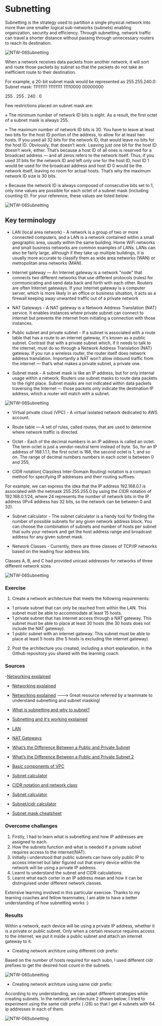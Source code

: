 # Subnetting

Subnetting is the strategy used to partition a single physical network into more than one smaller logical sub-networks (subnets) enabling organization, security and efficiency.
Through subnetting, network traffic can travel a shorter distance without passing through unnecessary routers to reach its destination. 

![NTW-06Subnetting](../00_includes/NTW/NTW-06/i1.png)

When a network receives data packets from another network, it will sort and route those packets by subnet so that the packets do not take an inefficient route to their destination.


For example, a 20-bit subnet mask would be represented as 
255.255.240.0:
Subnet mask: 11111111 11111111 11110000 00000000

255 . 255 . 240 . 0

Few restrictions placed on subnet mask are:

» The minimum number of network ID bits is eight. As a result, the first octet of a subnet mask is always 255.

» The maximum number of network ID bits is 30. You have to leave at least two bits for the host ID portion of the address, to allow for at least two hosts. If you used all 32 bits for the network ID, that would leave no bits for the host ID. Obviously, that doesn’t work. Leaving just one bit for the host ID doesn’t work, either. That’s because a host ID of all ones is reserved for a broadcast address — and all zeros refers to the network itself. Thus, if you used 31 bits
for the network ID and left only one for the host ID, host ID 1 would be used for the broadcast address and host ID 0 would be the network itself, leaving no room for actual hosts. That’s why the maximum network ID size is 30 bits.

» Because the network ID is always composed of consecutive bits set to 1, only nine values are possible for each octet of a subnet mask (including counting 0). For your reference, these values are listed below:

![NTW-06Subnetting](../00_includes/NTW/NTW-06/i2.png)

## Key terminology

- LAN (local area network) - A network is a group of two or more connected computers, and a LAN is a network contained within a small geographic area, usually within the same building. Home WiFi networks and small business networks are common examples of LANs. LANs can also be fairly large, although if they take up multiple buildings, it is usually more accurate to classify them as wide area networks (WAN) or metropolitan area networks (MAN).

- Internet gateway — An Internet gateway is a network "node" that connects two different networks that use different protocols (rules) for communicating and send data back and forth with each other. Routers are often Internet gateways. If your Internet gateway is a computer server, which is more likely in an office or business situation, it acts as a firewall keeping away unwanted traffic out of a private network

- NAT Gateways - A NAT gateway is a Network Address Translation (NAT) service. It enables instances where private subnet can connect to internet but prevents the internet from initiating a connection with those instances.

- Public subnet and private subnet - If a subnet is associated with a route table that has a route to an internet gateway, it's known as a public subnet. Contrast that with a private subnet which, if it needs to talk to the internet, must do so through a Network Address Translation (NAT) gateway. If you run a wireless router, the router itself does network address translation. Importantly a NAT won’t allow inbound traffic from the internet — that’s what makes a private subnet, a private one.

- Subnet mask - A subnet mask is like an IP address, but for only internal usage within a network. Routers use subnet masks to route data packets to the right place. Subnet masks are not indicated within data packets traversing the Internet — those packets only indicate the destination IP address, which a router will match with a subnet.

![NTW-06Subnetting](../00_includes/NTW/NTW-06/i3.png)

- Virtual private cloud (VPC) - A virtual isolated network dedicated to AWS account.

- Route table — A set of rules, called routes, that are used to determine where network traffic is directed.

- Octet - Each of the decimal numbers in an IP address is called an octet. The term octet is just a vendor-neutral term instead of byte. So, for an IP address of 168.1.1.1, the first octet is 168, the second octet is 1, and so on. The range of decimal numbers numbers in each octet is between 0 and 255,

- CIDR notation( Classless Inter-Domain Routing) notation is a compact method for specifying IP addresses and their routing suffixes.

For example, we can express the idea that the IP address 192.168.0.1 is associated with the netmask 255.255.255.0 by using the CIDR notation of 192.168.0.1/24, where 24 represents the number of network bits in the IP address (IPv4 address has 32 bits, so the network can be between 0 and 32).

- Subnet calculator - The subnet calculator is a handy tool for finding the number of possible subnets for any given network address block. You can choose the combination of subnets and number of hosts per subnet that suits your network and get the host address range and broadcast address for any given subnet mask.

- Network Classes - Currently, there are three classes of TCP/IP networks based on the leading four address bits.

Classes A, B, and C had provided unicast addresses for networks of three different network sizes

![NTW-06Subnetting](../00_includes/NTW/NTW-06/i4.png)

### Exercise

1. Create a network architecture that meets the following requirements:
-	1 private subnet that can only be reached from within the LAN. This subnet must be able to accommodate at least 15 hosts.
-	1 private subnet that has internet access through a NAT gateway. This subnet must be able to place at least 30 hosts (the 30 hosts does not include the NAT gateway).
-	1 public subnet with an internet gateway. This subnet must be able to place at least 5 hosts (the 5 hosts is excluding the internet gateway).

2. Post the architecture you created, including a short explanation, in the Github repository you shared with the learning coach.

### Sources

-[Networking explained](https://www.youtube.com/channel/UC9x0AN7BWHpCDHSm9NiJFJQ)

- [Networking explained](https://www.youtube.com/results?search_query=Beer%3A30+-+Network+Architecture)

- [Networking explained](https://edu.anarcho-copy.org/TCP%20IP%20-%20Network/Networking%20For%20Dummies.pdf)  ---> Great resource referred by a teammate to understand subnetting and subnet masking!

- [What is subnetting and why to subnet?](https://www.youtube.com/watch?v=-yz3FV8WliU&t=9s)

- [Subnetting and it's working explained](https://www.cloudflare.com/en-gb/learning/network-layer/what-is-a-subnet/)

- [LAN](https://www.cloudflare.com/learning/network-layer/what-is-a-lan/)

- [NAT Gateways](https://docs.aws.amazon.com/vpc/latest/userguide/vpc-nat-gateway.html)

- [What’s the Difference Between a Public and Private Subnet](https://chrisguitarguy.com/2017/09/28/public-private-subnet-differences-aws-vpc/)

-  [What’s the Difference Between a Public and Private Subnet 2](https://www.avast.com/c-ip-address-public-vs-private)


- [Basic components of VPC](https://www.1cloudhub.com/aws-vpc-101-creation-of-public-subnet-and-private-subnet-in-vpc-and-test-connectivity/)

- [Subnet calculator](https://www.subnet-calculator.com/)

- [CIDR notation and network class](https://www.shellhacks.com/cidr-notation-explained-examples/)

- [Subnet calculator](https://www.subnet-calculator.com/)

- [Subnet/cidr calculator](https://cidr.xyz/)

- [Subnet mask cheatsheet](https://dnsmadeeasy.com/support/subnet)

### Overcome challanges

1. Firstly, I had to learn what is subnetting and how IP addresses are assigned to each.
2. How the subnets function and what is needed if a private subnet requires access to the internet(NAT).
3. Initially i understood that public subnets can have only public IP to access internet but later figured out that every device within the network will be using a private IP address.
4. Learnt to understand the subnet and CIDR calculations.
5. Learnt what each corter in an IP address mean and how it can be distinguised under different network classes.

Extensive learning involved in this particular exercise. Thanks to my learning coaches and fellow teammates, I am able to have a better understanding of how subnetting works :)

### Results

Within a network, each device will be using a private IP address, whether it is a private or public subnet. Only when a certain resource requires access to the internet, we put it inside a public subnet and attach an internet gateway to it.

- Creating network architure using different cidr prefix:

Based on the number of hosts required for each subn, I used different cidr prefixes to get the desired host count in the subnets.

![NTW-06Subnetting](../00_includes/NTW/NTW-06/i5.png)

- Creating network architure using same cidr prefix:

According to my understanding, we can adapt different strategies while creating subnets. In the network architecture 2 shown below; I tried to experiment using the same cidr prefix ( /26)  so that I get 4 subnets with 64 ip addresses in each of them.

![NTW-06Subnetting](../00_includes/NTW/NTW-06/i6.png)







